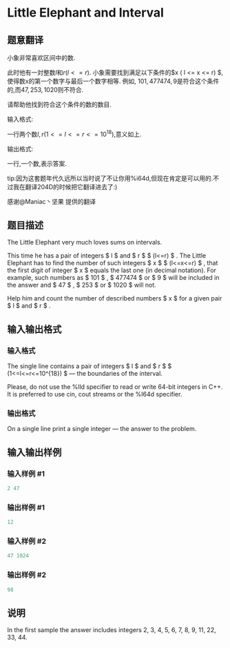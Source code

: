# Little Elephant and Interval

## 题意翻译

小象非常喜欢区间中的数.

此时他有一対整数$l$和$r(l <= r)$. 小象需要找到满足以下条件的$x ( l <= x <= r) $,使得数x的第一个数字与最后一个数字相等. 例如, $101, 477474,9$是符合这个条件的,而$47, 253, 1020$则不符合.

请帮助他找到符合这个条件的数的数目.

输入格式:

一行两个数$l,r(1 <= l <= r <= 10^{18})$,意义如上.

输出格式:

一行,一个数,表示答案.

tip:因为这套题年代久远所以当时说了不让你用%i64d,但现在肯定是可以用的.不过我在翻译204D的时候把它翻译进去了:)

感谢@Maniac丶坚果 提供的翻译

## 题目描述

The Little Elephant very much loves sums on intervals.

This time he has a pair of integers $ l $ and $ r $ $ (l<=r) $ . The Little Elephant has to find the number of such integers $ x $ $ (l<=x<=r) $ , that the first digit of integer $ x $ equals the last one (in decimal notation). For example, such numbers as $ 101 $ , $ 477474 $ or $ 9 $ will be included in the answer and $ 47 $ , $ 253 $ or $ 1020 $ will not.

Help him and count the number of described numbers $ x $ for a given pair $ l $ and $ r $ .

## 输入输出格式

### 输入格式

The single line contains a pair of integers $ l $ and $ r $ $ (1<=l<=r<=10^{18}) $ — the boundaries of the interval.

Please, do not use the %lld specifier to read or write 64-bit integers in С++. It is preferred to use cin, cout streams or the %I64d specifier.

### 输出格式

On a single line print a single integer — the answer to the problem.

## 输入输出样例

### 输入样例 #1

```cpp
2 47

```
### 输出样例 #1

```cpp
12

```
### 输入样例 #2

```cpp
47 1024

```
### 输出样例 #2

```cpp
98

```
## 说明

In the first sample the answer includes integers 2, 3, 4, 5, 6, 7, 8, 9, 11, 22, 33, 44.

